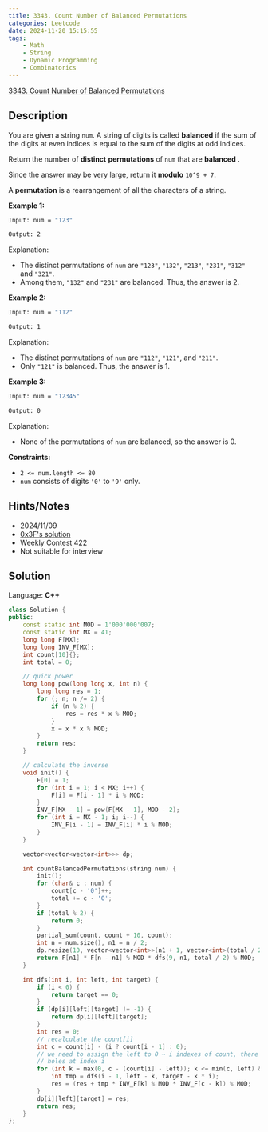 ```yaml
---
title: 3343. Count Number of Balanced Permutations
categories: Leetcode
date: 2024-11-20 15:15:55
tags:
    - Math
    - String
    - Dynamic Programming
    - Combinatorics
---
```


[3343. Count Number of Balanced Permutations](https://leetcode.com/problems/count-number-of-balanced-permutations/description/)

## Description

You are given a string `num`. A string of digits is called **balanced** if the sum of the digits at even indices is equal to the sum of the digits at odd indices.

Return the number of **distinct**  **permutations**  of `num` that are **balanced** .

Since the answer may be very large, return it **modulo**  `10^9 + 7`.

A **permutation**  is a rearrangement of all the characters of a string.

**Example 1:**

```bash
Input: num = "123"

Output: 2
```

Explanation:

- The distinct permutations of `num` are `"123"`, `"132"`, `"213"`, `"231"`, `"312"` and `"321"`.
- Among them, `"132"` and `"231"` are balanced. Thus, the answer is 2.

**Example 2:**

```bash
Input: num = "112"

Output: 1
```

Explanation:

- The distinct permutations of `num` are `"112"`, `"121"`, and `"211"`.
- Only `"121"` is balanced. Thus, the answer is 1.

**Example 3:**

```bash
Input: num = "12345"

Output: 0
```

Explanation:

- None of the permutations of `num` are balanced, so the answer is 0.

**Constraints:**

- `2 <= num.length <= 80`
- `num` consists of digits `'0'` to `'9'` only.

## Hints/Notes

- 2024/11/09
- [0x3F's solution](https://leetcode.cn/problems/count-number-of-balanced-permutations/solution/duo-zhong-ji-pai-lie-shu-ji-shu-dppython-42ky/)
- Weekly Contest 422
- Not suitable for interview

## Solution

Language: **C++**

```C++
class Solution {
public:
    const static int MOD = 1'000'000'007;
    const static int MX = 41;
    long long F[MX];
    long long INV_F[MX];
    int count[10]{};
    int total = 0;

    // quick power
    long long pow(long long x, int n) {
        long long res = 1;
        for (; n; n /= 2) {
            if (n % 2) {
                res = res * x % MOD;
            }
            x = x * x % MOD;
        }
        return res;
    }

    // calculate the inverse
    void init() {
        F[0] = 1;
        for (int i = 1; i < MX; i++) {
            F[i] = F[i - 1] * i % MOD;
        }
        INV_F[MX - 1] = pow(F[MX - 1], MOD - 2);
        for (int i = MX - 1; i; i--) {
            INV_F[i - 1] = INV_F[i] * i % MOD;
        }
    }

    vector<vector<vector<int>>> dp;

    int countBalancedPermutations(string num) {
        init();
        for (char& c : num) {
            count[c - '0']++;
            total += c - '0';
        }
        if (total % 2) {
            return 0;
        }
        partial_sum(count, count + 10, count);
        int n = num.size(), n1 = n / 2;
        dp.resize(10, vector<vector<int>>(n1 + 1, vector<int>(total / 2 + 1, -1)));
        return F[n1] * F[n - n1] % MOD * dfs(9, n1, total / 2) % MOD;
    }

    int dfs(int i, int left, int target) {
        if (i < 0) {
            return target == 0;
        }
        if (dp[i][left][target] != -1) {
            return dp[i][left][target];
        }
        int res = 0;
        // recalculate the count[i]
        int c = count[i] - (i ? count[i - 1] : 0);
        // we need to assign the left to 0 ~ i indexes of count, there are count[i] - left holes, and we can take at most this number
        // holes at index i
        for (int k = max(0, c - (count[i] - left)); k <= min(c, left) && k * i <= target; k++) {
            int tmp = dfs(i - 1, left - k, target - k * i);
            res = (res + tmp * INV_F[k] % MOD * INV_F[c - k]) % MOD;
        }
        dp[i][left][target] = res;
        return res;
    }
};
```
